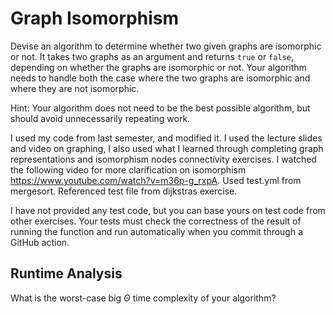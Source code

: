 # Graph Isomorphism

Devise an algorithm to determine whether two given graphs are isomorphic or not.
It takes two graphs as an argument and returns `true` or `false`, depending on
whether the graphs are isomorphic or not. Your algorithm needs to handle both
the case where the two graphs are isomorphic and where they are not isomorphic.

Hint: Your algorithm does not need to be the best possible algorithm, but should
avoid unnecessarily repeating work.

I used my code from last semester, and modified it. I used the lecture slides and video on graphing, I also used what I learned through completing graph representations and isomorphism nodes connectivity exercises. I watched the following video for more clarification on isomorphism https://www.youtube.com/watch?v=m36p-g_rxpA. Used test.yml from mergesort. Referenced test file from dijkstras exercise.

I have not provided any test code, but you can base yours on test code from
other exercises. Your tests must check the correctness of the result of running
the function and run automatically when you commit through a GitHub action.

## Runtime Analysis

What is the worst-case big $\Theta$ time complexity of your algorithm?
